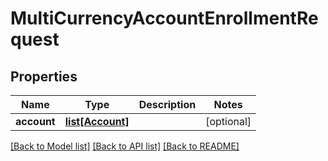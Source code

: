 # MultiCurrencyAccountEnrollmentRequest

## Properties
Name | Type | Description | Notes
------------ | ------------- | ------------- | -------------
**account** | [**list[Account]**](Account.md) |  | [optional] 

[[Back to Model list]](../README.md#documentation-for-models) [[Back to API list]](../README.md#documentation-for-api-endpoints) [[Back to README]](../README.md)

